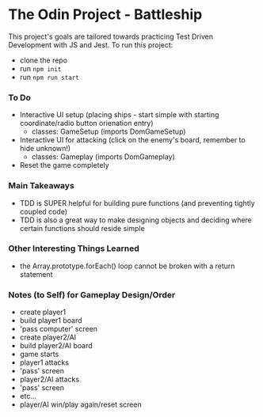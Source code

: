 # The Odin Project - Battleship
This project's goals are tailored towards practicing Test Driven Development with JS and Jest. To run this project:
- clone the repo
- run ```npm init```
- run ```npm run start```

### To Do
- Interactive UI setup (placing ships - start simple with starting coordinate/radio button orienation entry)
  - classes: GameSetup (imports DomGameSetup)
- Interactive UI for attacking (click on the enemy's board, remember to hide unknown!)
  - classes: Gameplay (imports DomGameplay)
- Reset the game completely

### Main Takeaways
- TDD is SUPER helpful for building pure functions (and preventing tightly coupled code)
- TDD is also a great way to make designing objects and deciding where certain functions should reside simple

### Other Interesting Things Learned
- the Array.prototype.forEach() loop cannot be broken with a return statement

### Notes (to Self) for Gameplay Design/Order
- create player1
- build player1 board
- 'pass computer' screen
- create player2/AI
- build player2/AI board
- game starts
- player1 attacks
- 'pass' screen
- player2/AI attacks
- 'pass' screen
- etc...
- player/AI win/play again/reset screen